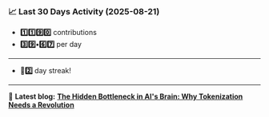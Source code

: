 <!--START_STATS-->
### 📈 Last 30 Days Activity (2025-08-21)  
- **1️⃣1️⃣9️⃣0️⃣** contributions  
- **3️⃣9️⃣•6️⃣7️⃣** per day
---
- **🎱2️⃣** day streak!
---
📝 **Latest blog:** [**The Hidden Bottleneck in AI's Brain: Why Tokenization Needs a Revolution**](https://andriak.com/blog/tokenization-revolution)
<!--END_STATS-->
